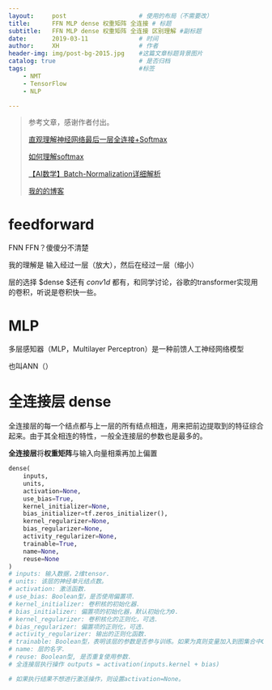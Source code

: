 ```yaml
---
layout:     post   				    # 使用的布局（不需要改）
title:      FFN MLP dense 权重矩阵 全连接 # 标题 
subtitle:   FFN MLP dense 权重矩阵 全连接 区别理解 #副标题
date:       2019-03-11 				# 时间
author:     XH 						# 作者
header-img: img/post-bg-2015.jpg 	#这篇文章标题背景图片
catalog: true 						# 是否归档
tags:								#标签
    - NMT
    - TensorFlow
    - NLP

---
```



> 参考文章，感谢作者付出。
>
> [直观理解神经网络最后一层全连接+Softmax](https://blog.csdn.net/blogshinelee/article/details/84826837/)
>
> [如何理解softmax ](https://blog.csdn.net/qq_31713935/article/details/78784408/)
>
> [【AI数学】Batch-Normalization详细解析](https://blog.csdn.net/leviopku/article/details/83109422/)
>
> [我的的博客](https://xinghanzzy.github.io/)



# feedforward

FNN FFN？傻傻分不清楚 

我的理解是 输入经过一层（放大），然后在经过一层（缩小）

层的选择 $dense $还有 $conv1d$ 都有，和同学讨论，谷歌的transformer实现用的卷积，听说是卷积快一些。

# MLP

多层感知器（MLP，Multilayer Perceptron）是一种前馈人工神经网络模型 

也叫ANN（）

# 全连接层 dense

全连接层的每一个结点都与上一层的所有结点相连，用来把前边提取到的特征综合起来。由于其全相连的特性，一般全连接层的参数也是最多的。 

**全连接层**将**权重矩阵**与输入向量相乘再加上偏置 

```python
dense(
    inputs,
    units,
    activation=None,
    use_bias=True,
    kernel_initializer=None,
    bias_initializer=tf.zeros_initializer(),
    kernel_regularizer=None,
    bias_regularizer=None,
    activity_regularizer=None,
    trainable=True,
    name=None,
    reuse=None
)
# inputs: 输入数据，2维tensor.
# units: 该层的神经单元结点数。
# activation: 激活函数.
# use_bias: Boolean型，是否使用偏置项.
# kernel_initializer: 卷积核的初始化器.
# bias_initializer: 偏置项的初始化器，默认初始化为0.
# kernel_regularizer: 卷积核化的正则化，可选.
# bias_regularizer: 偏置项的正则化，可选.
# activity_regularizer: 输出的正则化函数.
# trainable: Boolean型，表明该层的参数是否参与训练。如果为真则变量加入到图集合中GraphKeys.TRAINABLE_VARIABLES (see tf.Variable).
# name: 层的名字.
# reuse: Boolean型, 是否重复使用参数.
# 全连接层执行操作 outputs = activation(inputs.kernel + bias)

# 如果执行结果不想进行激活操作，则设置activation=None。
```

